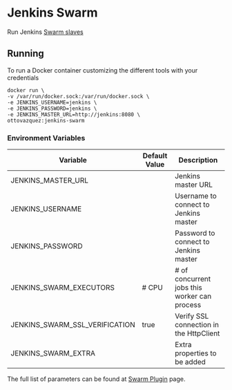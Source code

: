 # Jenkins Swarm
Run Jenkins [Swarm slaves](https://wiki.jenkins.io/display/JENKINS/Swarm+Plugin)

## Running

To run a Docker container customizing the different tools with your credentials

    docker run \
    -v /var/run/docker.sock:/var/run/docker.sock \
    -e JENKINS_USERNAME=jenkins \
    -e JENKINS_PASSWORD=jenkins \
    -e JENKINS_MASTER_URL=http://jenkins:8080 \
    ottovazquez:jenkins-swarm


### Environment Variables

| Variable                | Default Value       | Description                                  |
|-------------------------|---------------------|----------------------------------------------|
| JENKINS_MASTER_URL      |                     | Jenkins master URL                           |
| JENKINS_USERNAME        |                     | Username to connect to Jenkins master        |
| JENKINS_PASSWORD        |                     | Password to connect to Jenkins master        |
| JENKINS_SWARM_EXECUTORS | # CPU               | # of concurrent jobs this worker can process |
| JENKINS_SWARM_SSL_VERIFICATION | true         | Verify SSL connection in the HttpClient      |
| JENKINS_SWARM_EXTRA     |                     | Extra properties to be added                 |


The full list of parameters can be found at [Swarm Plugin](https://wiki.jenkins-ci.org/display/JENKINS/Swarm+Plugin) page.
